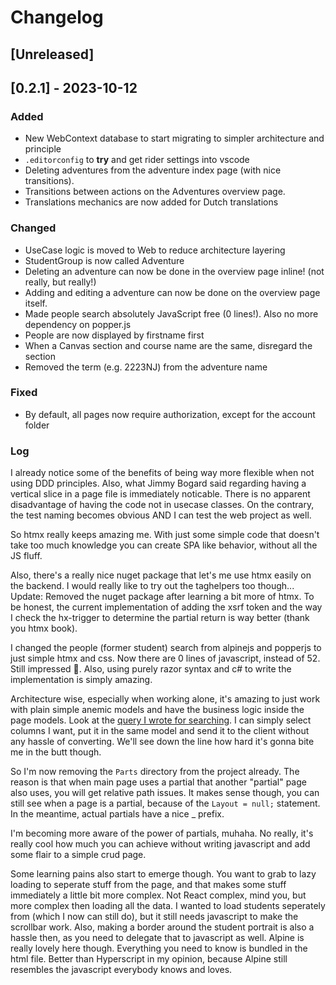 # Changelog

## [Unreleased]

## [0.2.1] - 2023-10-12

### Added

- New WebContext database to start migrating to simpler architecture and principle
- `.editorconfig` to **try** and get rider settings into vscode
- Deleting adventures from the adventure index page (with nice transitions).
- Transitions between actions on the Adventures overview page.
- Translations mechanics are now added for Dutch translations

### Changed

- UseCase logic is moved to Web to reduce architecture layering
- StudentGroup is now called Adventure
- Deleting an adventure can now be done in the overview page inline! (not really, but really!)
- Adding and editing a adventure can now be done on the overview page itself.
- Made people search absolutely JavaScript free (0 lines!). Also no more dependency on popper.js
- People are now displayed by firstname first
- When a Canvas section and course name are the same, disregard the section
- Removed the term (e.g. 2223NJ) from the adventure name

### Fixed

- By default, all pages now require authorization, except for the account folder

### Log

I already notice some of the benefits of being way more flexible when not using DDD principles.
Also, what Jimmy Bogard said regarding having a vertical slice in a page file is immediately noticable.
There is no apparent disadvantage of having the code not in usecase classes.
On the contrary, the test naming becomes obvious AND I can test the web project as well.

So htmx really keeps amazing me.
With just some simple code that doesn't take too much knowledge you can create SPA like behavior, without all the JS fluff.

Also, there's a really nice nuget package that let's me use htmx easily on the backend.
I would really like to try out the taghelpers too though...
Update: Removed the nuget package after learning a bit more of htmx.
To be honest, the current implementation of adding the xsrf token and the way I check the hx-trigger to determine the partial return is way better (thank you htmx book).

I changed the people (former student) search from alpinejs and popperjs to just simple htmx and css.
Now there are 0 lines of javascript, instead of 52. Still impressed 🙌.
Also, using purely razor syntax and c# to write the implementation is simply amazing.

Architecture wise, especially when working alone, it's amazing to just work with plain simple anemic models and have the business logic inside the page models. Look at the [query I wrote for searching](./StudentProgress.Web/Pages/People/Parts/Search.cshtml.cs).
I can simply select columns I want, put it in the same model and send it to the client without any hassle of converting.
We'll see down the line how hard it's gonna bite me in the butt though.

So I'm now removing the `Parts` directory from the project already.
The reason is that when main page uses a partial that another "partial" page also uses, you will get relative path issues.
It makes sense though, you can still see when a page is a partial, because of the `Layout = null;` statement.
In the meantime, actual partials have a nice _ prefix.

I'm becoming more aware of the power of partials, muhaha.
No really, it's really cool how much you can achieve without writing javascript and add some flair to a simple crud page.

Some learning pains also start to emerge though. You want to grab to lazy loading to seperate stuff from the page,
and that makes some stuff immediately a little bit more complex.
Not React complex, mind you, but more complex then loading all the data.
I wanted to load students seperately from (which I now can still do), but it still needs javascript to make the scrollbar work.
Also, making a border around the student portrait is also a hassle then, as you need to delegate that to javascript as well.
Alpine is really lovely here though. Everything you need to know is bundled in the html file.
Better than Hyperscript in my opinion, because Alpine still resembles the javascript everybody knows and loves.